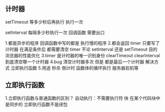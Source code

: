 ## 计时器
setTimeout 等多少秒后再执行 执行一次

setInterval 每隔多少秒执行一次 回调函数 需要出口

1.都是异步的程序 回调函数中写的都是 执行慢的程序
2.都会返回 timer 只要写了计时器 在满足条件后 都需要清空 timer 不论 setInterval 还是 setTimeout 目的 浏览器的性能优化
3.timer 是计时器的唯一识别身份 clearTimeout clearInterval 到底清空哪一个计时器
4.bug 清空计时器多次 但是 都是最后一个计时器 解决方式 立即执行函数
5.用途 秒杀 倒计时 函数体的循环执行 服务器宕机等

## 立即执行函数
1.立即执行函数与普通函数的区别？
  自动执行：不需要执行符 快 在某个代码块中是同步的
  立即执行函数不是闭包